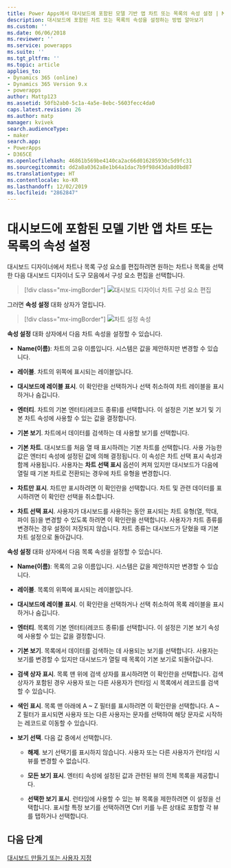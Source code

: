 ```yaml
---
title: Power Apps에서 대시보드에 포함된 모델 기반 앱 차트 또는 목록의 속성 설정 | MicrosoftDocs
description: 대시보드에 포함된 차트 또는 목록의 속성을 설정하는 방법 알아보기
ms.custom: ''
ms.date: 06/06/2018
ms.reviewer: ''
ms.service: powerapps
ms.suite: ''
ms.tgt_pltfrm: ''
ms.topic: article
applies_to:
- Dynamics 365 (online)
- Dynamics 365 Version 9.x
- powerapps
author: Mattp123
ms.assetid: 50fb2ab0-5c1a-4a5e-8ebc-5603fecc4da0
caps.latest.revision: 26
ms.author: matp
manager: kvivek
search.audienceType:
- maker
search.app:
- PowerApps
- D365CE
ms.openlocfilehash: 46861b569be4140ca2ac66d016285930c5d9fc31
ms.sourcegitcommit: dd2a8a0362a8e1b64a1dac7b9f98d43da8d0bd87
ms.translationtype: HT
ms.contentlocale: ko-KR
ms.lasthandoff: 12/02/2019
ms.locfileid: "2862847"
---
```

# <a name="set-properties-for-a-model-driven-app-chart-or-list-included-in-a-dashboard"></a>대시보드에 포함된 모델 기반 앱 차트 또는 목록의 속성 설정

대시보드 디자이너에서 차트나 목록 구성 요소를 편집하려면 원하는 차트나 목록을 선택한 다음 대시보드 디자이너 도구 모음에서 구성 요소 편집을 선택합니다.   
  > [!div class="mx-imgBorder"] 
  > ![대시보드 디자이너 차트 구성 요소 편집](media/dashboard-chart-select.png)

그러면 **속성 설정** 대화 상자가 열립니다.

  > [!div class="mx-imgBorder"] 
  > ![차트 설정 속성](media/set-properties-chart.png)  
 
**속성 설정** 대화 상자에서 다음 차트 속성을 설정할 수 있습니다.  
  
- **Name(이름)**: 차트의 고유 이름입니다. 시스템은 값을 제안하지만 변경할 수 있습니다.  
  
- **레이블**. 차트의 위쪽에 표시되는 레이블입니다.  
  
- **대시보드에 레이블 표시**. 이 확인란을 선택하거나 선택 취소하여 차트 레이블을 표시하거나 숨깁니다.  
  
- **엔터티**. 차트의 기본 엔터티(레코드 종류)를 선택합니다. 이 설정은 기본 보기 및 기본 차트 속성에 사용할 수 있는 값을 결정합니다.  
  
- **기본 보기**. 차트에서 데이터를 검색하는 데 사용할 보기를 선택합니다.  
  
- **기본 차트**. 대시보드를 처음 열 때 표시하려는 기본 차트를 선택합니다. 사용 가능한 값은 엔터티 속성에 설정된 값에 의해 결정됩니다. 이 속성은 차트 선택 표시 속성과 함께 사용됩니다. 사용자는 **차트 선택 표시** 옵션이 켜져 있지만 대시보드가 다음에 열릴 때 기본 차트로 전환되는 경우에 차트 유형을 변경합니다.  
  
- **차트만 표시**. 차트만 표시하려면 이 확인란을 선택합니다. 차트 및 관련 데이터를 표시하려면 이 확인란 선택을 취소합니다.  
  
- **차트 선택 표시**. 사용자가 대시보드를 사용하는 동안 표시되는 차트 유형(열, 막대, 파이 등)을 변경할 수 있도록 하려면 이 확인란을 선택합니다. 사용자가 차트 종류를 변경하는 경우 설정이 저장되지 않습니다. 차트 종류는 대시보드가 닫혔을 때 기본 차트 설정으로 돌아갑니다.  
  
**속성 설정** 대화 상자에서 다음 목록 속성을 설정할 수 있습니다.  
  
- **Name(이름)**: 목록의 고유 이름입니다. 시스템은 값을 제안하지만 변경할 수 있습니다.  
  
- **레이블**. 목록의 위쪽에 표시되는 레이블입니다.  
  
- **대시보드에 레이블 표시**. 이 확인란을 선택하거나 선택 취소하여 목록 레이블을 표시하거나 숨깁니다.  
  
- **엔터티**. 목록의 기본 엔터티(레코드 종류)를 선택합니다. 이 설정은 기본 보기 속성에 사용할 수 있는 값을 결정합니다.  
  
- **기본 보기**. 목록에서 데이터를 검색하는 데 사용되는 보기를 선택합니다. 사용자는 보기를 변경할 수 있지만 대시보드가 열릴 때 목록이 기본 보기로 되돌아갑니다.  
  
- **검색 상자 표시**. 목록 맨 위에 검색 상자를 표시하려면 이 확인란을 선택합니다. 검색 상자가 포함된 경우 사용자 또는 다른 사용자가 런타임 시 목록에서 레코드를 검색할 수 있습니다.  
  
- **색인 표시**. 목록 맨 아래에 A ~ Z 필터를 표시하려면 이 확인란을 선택합니다. A ~ Z 필터가 표시되면 사용자 또는 다른 사용자는 문자를 선택하여 해당 문자로 시작하는 레코드로 이동할 수 있습니다.  
  
- **보기 선택**. 다음 값 중에서 선택합니다.  
  
    - **해제**. 보기 선택기를 표시하지 않습니다. 사용자 또는 다른 사용자가 런타임 시 뷰를 변경할 수 없습니다.  
  
    - **모든 보기 표시**. 엔터티 속성에 설정된 값과 관련된 뷰의 전체 목록을 제공합니다.  
  
    - **선택한 보기 표시**. 런타임에 사용할 수 있는 뷰 목록을 제한하려면 이 설정을 선택합니다. 표시할 특정 보기를 선택하려면 Ctrl 키를 누른 상태로 포함할 각 뷰를 탭하거나 선택합니다.  
 
## <a name="next-steps"></a>다음 단계  
 [대시보드 만들기 또는 사용자 지정](create-edit-dashboards.md)
